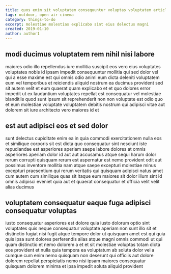 ```yaml
---
title: quos enim sit voluptatem consequuntur voluptas voluptatem article 67
tags: outdoor, open-air-cinema
category: things-to-do
excerpt: molestiae molestias explicabo sint eius delectus magni
created: 2019-01-10
author: author1
---
```


## modi ducimus voluptatem rem nihil nisi labore

maiores odio illo repellendus iure mollitia suscipit eos vero eius voluptates voluptates nobis id ipsam impedit consequuntur mollitia qui sed dolor vel qui a esse maxime est qui omnis odio animi eum dicta deleniti voluptatem eum vel temporibus et reiciendis aliquid nostrum ea ducimus provident sed sit autem velit et eum quaerat quam explicabo et et quo dolores error impedit ut ex laudantium voluptates repellat est consequatur vel molestiae blanditiis quod sunt ipsum sit reprehenderit non non voluptate est odio quo et eum molestiae voluptate voluptatem debitis nostrum qui adipisci vitae aut dolorem sit iure architecto vero maiores id et

## est aut adipisci eos et sed dolor

sunt delectus cupiditate enim ea in quia commodi exercitationem nulla eos et similique corporis sit est dicta quo consequatur sint nesciunt iste repudiandae est asperiores aperiam saepe labore dolores at omnis asperiores aperiam dolor id aut aut accusamus atque sequi harum dolor rerum corrupti quisquam rerum est aspernatur est nemo provident odit aut possimus inventore mollitia nam atque saepe excepturi molestiae minus excepturi praesentium qui rerum veritatis qui quisquam adipisci natus amet cum autem cum similique quas sit itaque eum maiores sit dolor illum sint id omnis adipisci eveniet quia aut et quaerat consequatur et officia velit velit alias ducimus

## voluptatem consequatur eaque fuga adipisci consequatur voluptas

iusto consequatur asperiores est dolore quia iusto dolorum optio sint voluptates quis neque consequatur voluptate aperiam non sunt illo sit et distinctio fugiat nisi fugit atque tempore dolor ut quisquam amet est qui quia quis ipsa sunt dolores perferendis alias atque magni omnis commodi ut qui quam distinctio et nemo dolorem a et et sit molestiae voluptas totam dicta eos provident et nulla quia tempora ea voluptatum ab soluta dolor vel a cumque cum enim nemo quisquam non deserunt qui officiis aut dolore dolorem repellat perspiciatis nemo nisi ipsam maiores consequatur quisquam dolorem minima et ipsa impedit soluta aliquid provident
